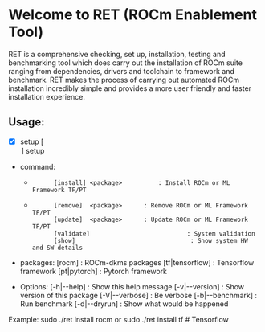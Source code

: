 # Welcome to RET (ROCm Enablement Tool)

RET is a comprehensive checking, set up, installation, testing and benchmarking tool which does carry out the installation of ROCm suite ranging from dependencies, drivers and toolchain to framework and benchmark. 
RET makes the process of carrying out automated ROCm installation incredibly simple and provides a more user friendly and faster installation experience. 

## Usage: 
- [x] setup [<option>]
              setup <command>

* command:
  *           [install] <package>          : Install ROCm or ML Framework TF/PT
  *           [remove]  <package>      : Remove ROCm or ML Framework TF/PT
              [update]  <package>      : Update ROCm or ML Framework TF/PT
              [validate]                           : System validation
              [show]                                : Show system HW and SW details

* packages:
               [rocm]                                : ROCm-dkms packages
               [tf|tensorflow]                 : Tensorflow framework
               [pt|pytorch]                     : Pytorch framework

* Options:
               [-h|--help]                         : Show this help message
               [-v|--version]                    : Show version of this package
               [-V|--verbose]                  : Be verbose
               [-b|--benchmark]             : Run benchmark
               [-d|--dryrun]                     : Show what would be happened

Example:
sudo ./ret install rocm
or 
sudo ./ret install tf   # Tensorflow




